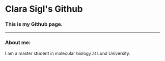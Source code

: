 # Clara Sigl's Github
### This is my Github page.

***

### About me:  
I am a master student in molecular biology at Lund University.
